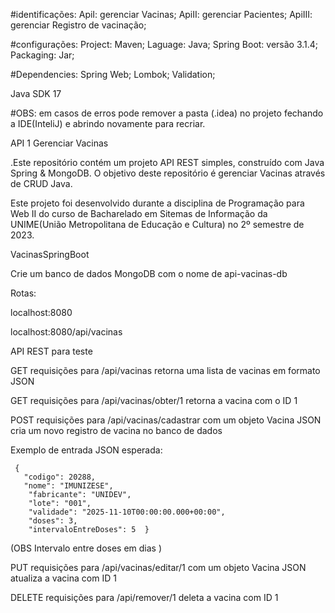 #identificações: ApiI: gerenciar Vacinas; ApiII: gerenciar Pacientes; ApiIII: gerenciar Registro de vacinação;

#configurações: Project: Maven; Laguage: Java; Spring Boot: versão 3.1.4; Packaging: Jar;

#Dependencies: Spring Web; Lombok; Validation;

Java SDK 17

#OBS: em casos de erros pode remover a pasta (.idea) no projeto fechando a IDE(InteliJ) e abrindo novamente para recriar.

API 1 Gerenciar Vacinas


.Este repositório contém um projeto API REST simples, construído com Java Spring & MongoDB. O objetivo deste repositório é gerenciar Vacinas através de CRUD Java.

Este projeto foi desenvolvido durante a disciplina de Programação para Web II do curso de Bacharelado em Sitemas de Informação da UNIME(União Metropolitana de Educação e Cultura) no 2º semestre de 2023.


VacinasSpringBoot

Crie um banco de dados MongoDB com o nome de api-vacinas-db

Rotas:

localhost:8080

localhost:8080/api/vacinas

API REST para teste

GET requisições para /api/vacinas retorna uma lista de vacinas em formato JSON

GET requisições para /api/vacinas/obter/1 retorna a vacina com o ID 1

POST requisições para /api/vacinas/cadastrar com um objeto Vacina JSON cria um novo registro de vacina no banco de dados

Exemplo de entrada JSON esperada:        

     {  
       "codigo": 20288,
       "nome": "IMUNIZESE",
        "fabricante": "UNIDEV",
        "lote": "001",
        "validade": "2025-11-10T00:00:00.000+00:00",
        "doses": 3,
        "intervaloEntreDoses": 5  }
        
(OBS Intervalo entre doses em dias )

PUT requisições para /api/vacinas/editar/1 com um objeto Vacina JSON atualiza a vacina com ID 1

DELETE requisições para /api/remover/1 deleta a vacina com ID 1




